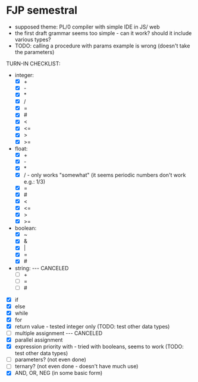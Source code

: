 # FJP semestral
- supposed theme: PL/0 compiler with simple IDE in JS/ web
- the first draft grammar seems too simple - can it work? should it include various types?
- TODO: calling a procedure with params example is wrong (doesn't take the parameters)

TURN-IN CHECKLIST:
- integer:
    - [x] \+
    - [x] \-
    - [x] \*
    - [x] /
    - [x] =
    - [x] \#
    - [x] <
    - [x] <=
    - [x] \>
    - [x] \>=
- float:
    - [x] \+
    - [x] \-
    - [x] \*
    - [x] /     - only works "somewhat" (it seems periodic numbers don't work e.g.: 1/3)
    - [x] =
    - [x] \#
    - [x] <
    - [x] <=
    - [x] \>
    - [x] \>=
- boolean:
    - [x] ~
    - [x] &
    - [x] |
    - [x] =
    - [x] \#
- string: --- CANCELED
    - [ ] \+
    - [ ] =
    - [ ] \#
- [x] if
- [x] else
- [x] while
- [x] for
- [x] return value - tested integer only (TODO: test other data types)
- [ ] multiple assignment --- CANCELED
- [x] parallel assignment
- [x] expression priority with - tried with booleans, seems to work (TODO: test other data types)
- [ ] parameters? (not even done)
- [ ] ternary? (not even done - doesn't have much use)
- [x] AND, OR, NEG (in some basic form)